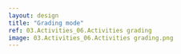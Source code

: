 ```yaml
---
layout: design
title: "Grading mode"
ref: 03.Activities_06.Activities grading
image: 03.Activities_06.Activities grading.png
---
```

